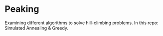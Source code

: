 # Peaking
Examining different algorithms to solve hill-climbing problems. In this repo: Simulated Annealing &amp; Greedy.

